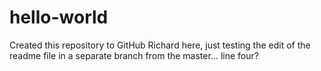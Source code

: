 # hello-world
Created this repository to GitHub
Richard here, just testing the edit of the readme file in a separate branch from the master...
line four?
